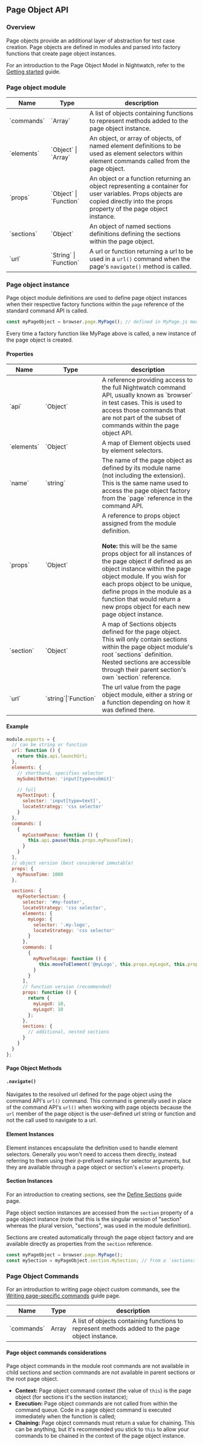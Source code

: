## Page Object API

### Overview

Page objects provide an additional layer of abstraction for test case creation. Page objects are defined in modules and parsed into factory functions that create page object instances.

For an introduction to the Page Object Model in Nightwatch, refer to the [Getting started](https://nightwatchjs.org/guide/using-page-objects/getting-started.html) guide.

### Page object module

<div class="table-responsive">
<table class="table table-bordered table-striped">
  <thead>
  <tr>
    <th>Name</th>
    <th>Type</th>
    <th>description</th>
  </tr>
  </thead>
  <tbody>

  <tr>
    <td>`commands`</td>
    <td>`Array`</td>
    <td>A list of objects containing functions to represent methods added to the page object instance.</td>
  </tr>
  <tr>
    <td>`elements`</td>
    <td>`Object` | `Array`</td>
    <td>An object, or array of objects, of named element definitions to be used as element selectors within element commands called from the page object.</td>
  </tr>
  <tr>
    <td>`props`</td>
    <td>`Object` | `Function`</td>
    <td>An object or a function returning an object representing a container for user variables. Props objects are copied directly into the props property of the page object instance.</td>
  </tr>
  <tr>
    <td>`sections`</td>
    <td>`Object`</td>
    <td>An object of named sections definitions defining the sections within the page object.</td>
  </tr>
  <tr>
    <td>`url`</td>
    <td>`String` | `Function`</td>
    <td>A url or function returning a url to be used in a <code>url()</code> command when the page's <code>navigate()</code> method is called.</td>
  </tr>

  </tbody>
</table>
</div>

### Page object instance

Page object module definitions are used to define page object instances when their respective factory functions within the `page` reference of the standard command API is called.

```js
const myPageObject = browser.page.MyPage(); // defined in MyPage.js module
```

Every time a factory function like MyPage above is called, a new instance of the page object is created.

#### Properties

<div class="table-responsive">
  <table class="table table-bordered table-striped">
    <thead>
    <tr>
      <th>Name</th>
      <th>Type</th>
      <th>description</th>
    </tr>
    </thead>
    <tbody>
      <tr>
        <td>`api`</td>
        <td>`Object`</td>
        <td>A reference providing access to the full Nightwatch command API, usually known as `browser` in test cases. This is used to access those commands that are not part of the subset of commands within the page object API.</td>
      </tr>
      <tr>
        <td>`elements`</td>
        <td>`Object`</td>
        <td>A map of Element objects used by element selectors.</td>
      </tr>
      <tr>
        <td>`name`</td>
        <td>`string`</td>
        <td>The name of the page object as defined by its module name (not including the extension). This is the same name used to access the page object factory from the `page` reference in the command API.</td>
      </tr>
      <tr>
        <td>`props`</td>
        <td>`Object`</td>
        <td>A reference to props object assigned from the module definition. <br/><br/><strong>Note:</strong> this will be the same props object for all instances of the page object if defined as an object instance within the page object module. If you wish for each props object to be unique, define props in the module as a function that would return a new props object for each new page object instance.</td>
      </tr>
      <tr>
        <td>`section`</td>
        <td>`Object`</td>
        <td>A map of Sections objects defined for the page object. This will only contain sections within the page object module's root `sections` definition. Nested sections are accessible through their parent section's own `section` reference.</td>
      </tr>
      <tr>
        <td>`url`</td>
        <td>`string`|`Function`</td>
        <td>The url value from the page object module, either a string or a function depending on how it was defined there.</td>
      </tr>
    </tbody>
  </table>
</div>

#### Example

```js
module.exports = {
  // can be string or function
  url: function () {
    return this.api.launchUrl;
  },
  elements: {
    // shorthand, specifies selector
    mySubmitButton: 'input[type=submit]'

    // full
    myTextInput: {
      selector: 'input[type=text]',
      locateStrategy: 'css selector'
    }
  },
  commands: [
    {
      myCustomPause: function () {
        this.api.pause(this.props.myPauseTime);
      }
    }
  ],
  // object version (best considered immutable)
  props: {
    myPauseTime: 1000
  },

  sections: {
    myFooterSection: {
      selector: '#my-footer',
      locateStrategy: 'css selector',
      elements: {
        myLogo: {
          selector: '.my-logo',
          locateStrategy: 'css selector'
        }
      },
      commands: [
        {
          myMoveToLogo: function () {
            this.moveToElement('@myLogo', this.props.myLogoX, this.props.myLogoY);
          }
        }
      ],
      // function version (recommended)
      props: function () {
        return {
          myLogoX: 10,
          myLogoY: 10
        };
      },
      sections: {
        // additional, nested sections
      }
    }
  }
};

```

#### Page Object Methods

#### <code>.navigate()</code>

Navigates to the resolved url defined for the page object using the command API's <code>url()</code> command. This command is generally used in place of the command API's <code>url()</code> when working with page objects because the `url` member of the page object is the user-defined url string or function and not the call used to navigate to a url.

#### Element Instances

Element instances encapsulate the definition used to handle element selectors. Generally you won't need to access them directly, instead referring to them using their <code>@</code>-prefixed names for selector arguments, but they are available through a page object or section's `elements` property.

#### Section Instances

For an introduction to creating sections, see the [Define Sections](https://nightwatchjs.org/guide/using-page-objects/defining-sections.html) guide page.

Page object section instances are accessed from the `section` property of a page object instance (note that this is the singular version of "section" whereas the plural version, "sections", was used in the module definition).

Sections are created automatically through the page object factory and are available directly as properties from the `section` reference.

```js
const myPageObject = browser.page.MyPage();
const mySection = myPageObject.section.MySection; // from a `sections: {}` block in page object
```

### Page Object Commands

For an introduction to writing page object custom commands, see the [Writing page-specific commands](https://nightwatchjs.org/guide/using-page-objects/writing-page-specific-commands.html) guide page.

<div class="table-responsive">
  <table class="table table-bordered table-striped">
    <thead>
    <tr>
      <th>Name</th>
      <th>Type</th>
      <th>description</th>
    </tr>
    </thead>
    <tbody>
      <tr>
        <td>`commands`</td>
        <td>Array</td>
        <td>A list of objects containing functions to represent methods added to the page object instance.</td>
      </tr>
    </tbody>
  </table>
</div>

#### Page object commands considerations

Page object commands in the module root commands are not available in child sections and section commands are not available in parent sections or the root page object.

- <strong>Context:</strong> Page object command context (the value of `this`) is the page object (for sections it's the section instance);
- <strong>Execution:</strong> Page object commands are not called from within the command queue. Code in a page object command is executed immediately when the function is called;
- <strong>Chaining:</strong> Page object commands must return a value for chaining. This can be anything, but it's recommended you stick to `this` to allow your commands to be chained in the context of the page object instance.

